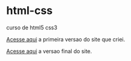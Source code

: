 # html-css
 curso de html5 css3

<a href="https://lucasblk.github.io/html-css/Modulo 02/Grande Desafio/index.html">Acesse aqui</a> a primeira versao do site que criei.

<a href="">Acesse aqui</a> a versao final do site.